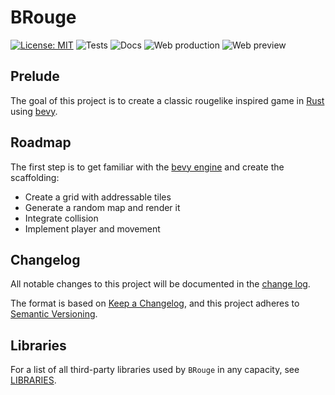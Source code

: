 # BRouge

[![License: MIT](https://img.shields.io/badge/License-MIT-yellow.svg)](https://opensource.org/licenses/MIT)
![Tests](https://github.com/SebastianRiga/BRouge/actions/workflows/unit-tests.yml/badge.svg)
![Docs](https://github.com/SebastianRiga/BRouge/actions/workflows/docs.yml/badge.svg)
![Web production](https://github.com/SebastianRiga/BRouge/actions/workflows/deploy-web-production.yml/badge.svg)
![Web preview](https://github.com/SebastianRiga/BRouge/actions/workflows/deploy-web-preview.yml/badge.svg)

## Prelude

The goal of this project is to create a classic rougelike inspired game
in [Rust](https://www.rust-lang.org/) using [bevy](https://bevyengine.org/).

## Roadmap

The first step is to get familiar with the [bevy engine](https://bevyengine.org/) and create
the scaffolding:

* Create a grid with addressable tiles
* Generate a random map and render it
* Integrate collision
* Implement player and movement

## Changelog

All notable changes to this project will be documented in the [change log](CHANGELOG.md).

The format is based on [Keep a Changelog](https://keepachangelog.com/en/1.0.0/),
and this project adheres to [Semantic Versioning](https://semver.org/spec/v2.0.0.html).

## Libraries

For a list of all third-party libraries used by `BRouge` in any capacity, see [LIBRARIES](./LIBRARIES.md).
